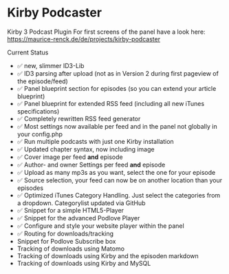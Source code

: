 # Kirby Podcaster

Kirby 3 Podcast Plugin
For first screens of the panel have a look here: https://maurice-renck.de/de/projects/kirby-podcaster

Current Status

* ✅ new, slimmer ID3-Lib
* ✅ ID3 parsing after upload (not as in Version 2 during first pageview of the episode/feed)
* ✅ Panel blueprint section for episodes (so you can extend your article blueprint)
* ✅ Panel blueprint for extended RSS feed (including all new iTunes specifications)
* ✅ Completely rewritten RSS feed generator
* ✅ Most settings now available per feed and in the panel not globally in your config.php
* ✅ Run multiple podcasts with just one Kirby installation
* ✅ Updated chapter syntax, now including image
* ✅ Cover image per feed **and** episode
* ✅ Author- and owner Settings per feed **and** episode
* ✅ Upload as many mp3s as you want, select the one for your episode
* ✅ Source selection, your feed can now be on another location than your episodes
* ✅ Optimized iTunes Category Handling. Just select the categories from a dropdown. Categorylist updated via GitHub
* ✅ Snippet for a simple HTML5-Player
* ✅ Snippet for the advanced Podlove Player
* ✅ Configure and style your website player within the panel
* ✅ Routing for downloads/tracking
* Snippet for Podlove Subscribe box
* Tracking of downloads using Matomo
* Tracking of downloads using Kirby and the episoden markdown
* Tracking of downloads using Kirby and MySQL
